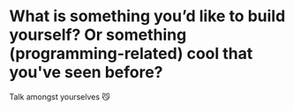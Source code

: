 # What is something you’d like to build yourself? Or something (programming-related) cool that you've seen before?

Talk amongst yourselves 😼
